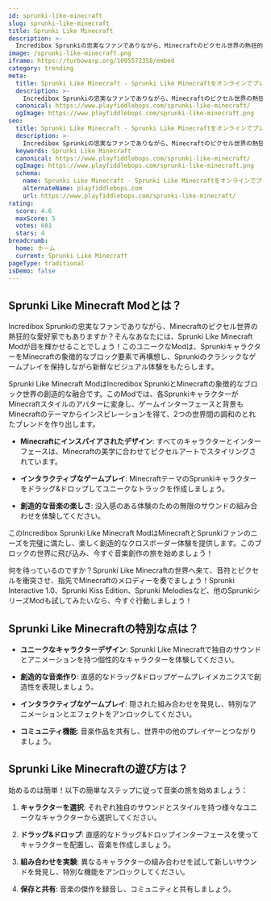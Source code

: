 ```yaml
---
id: sprunki-like-minecraft
slug: sprunki-like-minecraft
title: Sprunki Like Minecraft
description: >-
  Incredibox Sprunkiの忠実なファンでありながら、Minecraftのピクセル世界の熱狂的な愛好家でもありますか？そんなあなたには、Sprunki Like Minecraft Modが目を輝かせることでしょう！
image: /sprunki-like-minecraft.png
iframe: https://turbowarp.org/1095572358/embed
category: trending
meta:
  title: Sprunki Like Minecraft - Sprunki Like Minecraftをオンラインでプレイ
  description: >-
    Incredibox Sprunkiの忠実なファンでありながら、Minecraftのピクセル世界の熱狂的な愛好家でもありますか？そんなあなたには、Sprunki Like Minecraft Modが目を輝かせることでしょう！
  canonical: https://www.playfiddlebops.com/sprunki-like-minecraft/
  ogImage: https://www.playfiddlebops.com/sprunki-like-minecraft.png
seo:
  title: Sprunki Like Minecraft - Sprunki Like Minecraftをオンラインでプレイ
  description: >-
    Incredibox Sprunkiの忠実なファンでありながら、Minecraftのピクセル世界の熱狂的な愛好家でもありますか？そんなあなたには、Sprunki Like Minecraft Modが目を輝かせることでしょう！
  keywords: Sprunki Like Minecraft
  canonical: https://www.playfiddlebops.com/sprunki-like-minecraft/
  ogImage: https://www.playfiddlebops.com/sprunki-like-minecraft.png
  schema:
    name: Sprunki Like Minecraft - Sprunki Like Minecraftをオンラインでプレイ
    alternateName: playfiddlebops.com
    url: https://www.playfiddlebops.com/sprunki-like-minecraft/
rating:
  score: 4.6
  maxScore: 5
  votes: 601
  stars: 4
breadcrumb:
  home: ホーム
  current: Sprunki Like Minecraft
pageType: traditional
isDemo: false
---
```


## Sprunki Like Minecraft Modとは？

Incredibox Sprunkiの忠実なファンでありながら、Minecraftのピクセル世界の熱狂的な愛好家でもありますか？そんなあなたには、Sprunki Like Minecraft Modが目を輝かせることでしょう！このユニークなModは、SprunkiキャラクターをMinecraftの象徴的なブロック要素で再構想し、Sprunkiのクラシックなゲームプレイを保持しながら新鮮なビジュアル体験をもたらします。

Sprunki Like Minecraft ModはIncredibox SprunkiとMinecraftの象徴的なブロック世界の創造的な融合です。このModでは、各SprunkiキャラクターがMinecraftスタイルのアバターに変身し、ゲームインターフェースと背景もMinecraftのテーマからインスピレーションを得て、2つの世界間の調和のとれたブレンドを作り出します。

- **Minecraftにインスパイアされたデザイン**: すべてのキャラクターとインターフェースは、Minecraftの美学に合わせてピクセルアートでスタイリングされています。

- **インタラクティブなゲームプレイ**: MinecraftテーマのSprunkiキャラクターをドラッグ&ドロップしてユニークなトラックを作成しましょう。

- **創造的な音楽の楽しさ**: 没入感のある体験のための無限のサウンドの組み合わせを体験してください。

このIncredibox Sprunki Like Minecraft ModはMinecraftとSprunkiファンのニーズを完璧に満たし、楽しく創造的なクロスボーダー体験を提供します。このブロックの世界に飛び込み、今すぐ音楽創作の旅を始めましょう！

何を待っているのですか？Sprunki Like Minecraftの世界へ来て、音符とピクセルを衝突させ、指先でMinecraftのメロディーを奏でましょう！Sprunki Interactive 1.0、Sprunki Kiss Edition、Sprunki Melodiesなど、他のSprunkiシリーズModも試してみたいなら、今すぐ行動しましょう！

## Sprunki Like Minecraftの特別な点は？

- **ユニークなキャラクターデザイン**: Sprunki Like Minecraftで独自のサウンドとアニメーションを持つ個性的なキャラクターを体験してください。

- **創造的な音楽作り**: 直感的なドラッグ&ドロップゲームプレイメカニクスで創造性を表現しましょう。

- **インタラクティブなゲームプレイ**: 隠された組み合わせを発見し、特別なアニメーションとエフェクトをアンロックしてください。

- **コミュニティ機能**: 音楽作品を共有し、世界中の他のプレイヤーとつながりましょう。

## Sprunki Like Minecraftの遊び方は？

始めるのは簡単！以下の簡単なステップに従って音楽の旅を始めましょう：

1. **キャラクターを選択**: それぞれ独自のサウンドとスタイルを持つ様々なユニークなキャラクターから選択してください。

1. **ドラッグ&ドロップ**: 直感的なドラッグ&ドロップインターフェースを使ってキャラクターを配置し、音楽を作成しましょう。

1. **組み合わせを実験**: 異なるキャラクターの組み合わせを試して新しいサウンドを発見し、特別な機能をアンロックしてください。

1. **保存と共有**: 音楽の傑作を録音し、コミュニティと共有しましょう。